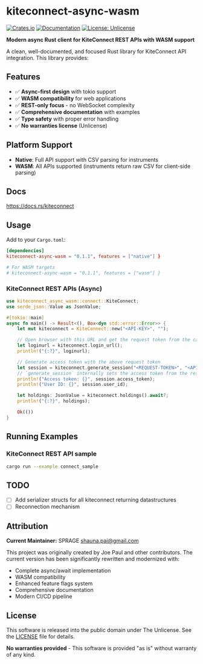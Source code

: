 # kiteconnect-async-wasm

[![Crates.io](https://img.shields.io/crates/v/kiteconnect-async-wasm.svg)](https://crates.io/crates/kiteconnect-async-wasm)
[![Documentation](https://docs.rs/kiteconnect-async-wasm/badge.svg)](https://docs.rs/kiteconnect-async-wasm)
[![License: Unlicense](https://img.shields.io/badge/license-Unlicense-blue.svg)](http://unlicense.org/)

**Modern async Rust client for KiteConnect REST APIs with WASM support**

A clean, well-documented, and focused Rust library for KiteConnect API integration. This library provides:

## Features

- ✅ **Async-first design** with tokio support
- ✅ **WASM compatibility** for web applications  
- ✅ **REST-only focus** - no WebSocket complexity
- ✅ **Comprehensive documentation** with examples
- ✅ **Type safety** with proper error handling
- ✅ **No warranties license** (Unlicense)  

## Platform Support

- **Native**: Full API support with CSV parsing for instruments
- **WASM**: All APIs supported (instruments return raw CSV for client-side parsing)

## Docs

https://docs.rs/kiteconnect

## Usage

Add to your `Cargo.toml`:

```toml
[dependencies]
kiteconnect-async-wasm = "0.1.1", features = ["native"] }

# For WASM targets
# kiteconnect-async-wasm = "0.1.1", features = ["wasm"] }
```

### KiteConnect REST APIs (Async)

```rust
use kiteconnect_async_wasm::connect::KiteConnect;
use serde_json::Value as JsonValue;

#[tokio::main]
async fn main() -> Result<(), Box<dyn std::error::Error>> {
    let mut kiteconnect = KiteConnect::new("<API-KEY>", "");

    // Open browser with this URL and get the request token from the callback
    let loginurl = kiteconnect.login_url();
    println!("{:?}", loginurl);

    // Generate access token with the above request token
    let session = kiteconnect.generate_session("<REQUEST-TOKEN>", "<API-SECRET>").await?;
    // `generate_session` internally sets the access token from the response
    println!("Access token: {}", session.access_token);
    println!("User ID: {}", session.user_id);

    let holdings: JsonValue = kiteconnect.holdings().await?;
    println!("{:?}", holdings);

    Ok(())
}
```

## Running Examples

### KiteConnect REST API sample

```bash
cargo run --example connect_sample
```

## TODO
- [ ] Add serializer structs for all kiteconnect returning datastructures
- [ ] Reconnection mechanism

## Attribution

**Current Maintainer:** SPRAGE <shauna.pai@gmail.com>

This project was originally created by Joe Paul and other contributors. 
The current version has been significantly rewritten and modernized with:
- Complete async/await implementation
- WASM compatibility
- Enhanced feature flags system
- Comprehensive documentation
- Modern CI/CD pipeline

## License

This software is released into the public domain under The Unlicense. 
See the [LICENSE](LICENSE) file for details.

**No warranties provided** - This software is provided "as is" without warranty of any kind.
